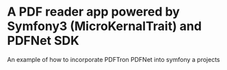 A PDF reader app powered by Symfony3 (MicroKernalTrait) and PDFNet SDK
======================================================================

An example of how to incorporate PDFTron PDFNet into symfony a projects